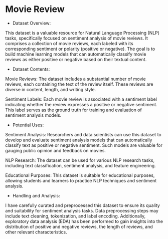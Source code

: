# Movie Review

- Dataset Overview:

This dataset is a valuable resource for Natural Language Processing (NLP) tasks, specifically focused on sentiment analysis of movie reviews. It comprises a collection of movie reviews, each labeled with its corresponding sentiment or polarity (positive or negative). The goal is to build machine learning models that can automatically classify movie reviews as either positive or negative based on their textual content.

- Dataset Contents:

Movie Reviews: The dataset includes a substantial number of movie reviews, each containing the text of the review itself. These reviews are diverse in content, length, and writing style.

Sentiment Labels: Each movie review is associated with a sentiment label indicating whether the review expresses a positive or negative sentiment. This label serves as the ground truth for training and evaluation of sentiment analysis models.

- Potential Uses:

Sentiment Analysis: Researchers and data scientists can use this dataset to develop and evaluate sentiment analysis models that can automatically classify text as positive or negative sentiment. Such models are valuable for gauging public opinion and feedback on movies.

NLP Research: The dataset can be used for various NLP research tasks, including text classification, sentiment analysis, and feature engineering.

Educational Purposes: This dataset is suitable for educational purposes, allowing students and learners to practice NLP techniques and sentiment analysis.

- Handling and Analysis:

I have carefully curated and preprocessed this dataset to ensure its quality and suitability for sentiment analysis tasks. Data preprocessing steps may include text cleaning, tokenization, and label encoding. Additionally, exploratory data analysis (EDA) has been performed to gain insights into the distribution of positive and negative reviews, the length of reviews, and other relevant characteristics.
